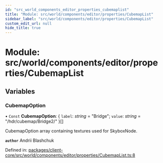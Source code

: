 ```yaml
---
id: "src_world_components_editor_properties_cubemaplist"
title: "Module: src/world/components/editor/properties/CubemapList"
sidebar_label: "src/world/components/editor/properties/CubemapList"
custom_edit_url: null
hide_title: true
---
```


# Module: src/world/components/editor/properties/CubemapList

## Variables

### CubemapOption

• `Const` **CubemapOption**: { `label`: *string* = "Bridge"; `value`: *string* = "/hdr/cubemap/Bridge2/" }[]

CubemapOption array containing textures used for SkyboxNode.

**`author`** Andrii Blashchuk

Defined in: [packages/client-core/src/world/components/editor/properties/CubemapList.ts:8](https://github.com/xr3ngine/xr3ngine/blob/a16a45d7e/packages/client-core/src/world/components/editor/properties/CubemapList.ts#L8)
